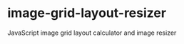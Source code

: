 image-grid-layout-resizer
=========================

JavaScript image grid layout calculator and image resizer
